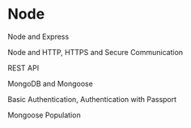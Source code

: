 # Node

Node and Express

Node and HTTP, HTTPS and Secure Communication

REST API

MongoDB and Mongoose

Basic Authentication, Authentication with Passport

Mongoose Population